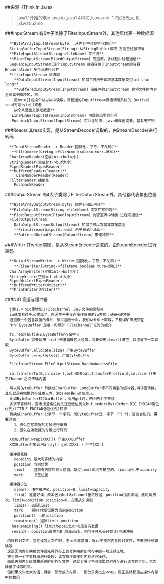 ##来源《Think in Java》

>java1.1开始的老io java.io.,java1.4中加入java.nio. 1.7发扬光大 见jxl.wzt.u2nio


###InputStream 有6大子类除了FilterInputStream外，其他都代表一种数据源
	  
	  **ByteArrayInputStream(byte)	从内存中读取字节数组**
	  StringBufferInputStream(String) 从StringBuffer读取 方法已经被取消
	  **FileInputStream(String->fileName) 文件流**
	  **PipedInputStream(PipedOutputStream) 管道流，多线程中线程通信**
	  SequenceInputStream(连个InputStream 或者容纳了InputStream的容器Enumeration) 多个流进行合并
	  FilterInputStream 装饰器
	  	**DataInputStream(InputStream) 扩展了可用于读取基本数据类型int char long**
	  	**BufferedInputStream(InputStream) 带缓冲的InputStream 先将文件的内容全部读到缓冲区，再
	    用byte[]或挨个从内从中读取，而普通的InputStream直接调用系统的（native）read方法byte[]或者
	    挨个从硬盘上读取数据**
	   LineNumberInputStream(InputStream) 可跟踪流里的行号
	   PushbackInputStream(InputStream) 可回退的流，java编译器需要，基本用不到
	   
###Reader 其read实现，是从StreamDecoder调取的，由StreamDecoder进行转码
	   
	  **InputStreamReader -> Reader(国际化，字符，不乱码)**
	   **FileReader(String->fileName boolean ture=添加)**
	  CharArrayReader(空或int->buf大小)
	  StringReader(空或int->buf大小)
	  PipedReader(PipedReader)
	  **BufferedReader(Reader)**
	  	 LineNumberReader(Reader)
	  FilterReader 抽象类 
	  	PushbackReader
	  
###OutputStream 有4大子类除了FilterOutputStream外，其他都代表输出位置
	  
	  **ByteArrayOutputStream(byte) 向内存输出内容**
	  **FileOutputStream(String->fileName) 向文件写内容**
	  **PipedOutputStream(PipedInputStream) 向管道流中输出 进程间通信**
	  FilerOutputStream
	  	DataOutputStream(OutputStream) 扩展了可以写基本数据类型 
	  	**PrintStream(OutputStream) 用于格式化输出**
	  	**BufferedOutputStream(OutputStream) 带缓冲区**
	  	
###Writer 其writer实现，是从StreamEncoder调取的，由StreamEncoder进行转码	 
 
	  **OutputStreamWriter -> Writer(国际化，字符，不乱码)**
	  	**FileWriter(String->fileName boolean ture=添加)**
	  CharArrayWriter(空或int->buf大小)
	  StringWriter(空或int->buf大小)
	  PipedWriter(PipedReader)
	  **BufferedWriter(Writer)**
	  **PrintWriter(Writer)**
	  
###NIO 管道与缓冲器

	  jdk1.4 nio里增加了FileChannel ,用于文件的读和写
	  io速度相对于io提高了，原因在于更接近操作系统的io方式：通道+缓冲器
	  通道像一个包含数据的煤矿，缓冲器是卡车，我们从卡车上取煤，不和煤矿直接交互
	  卡车`ByteBuffer`是唯一和煤矿`FileChannel`交流的媒介
	  
	  fc.read(buf)来让ByteBuffer存储字节
	  ByteBuffer需要调用flip()来准备被它人读取，需要调用clear()清空，以准备下一次读取
	  ByteBuffer.allocate(size) 产生ByteBuffer
	  ByteBuffer.wrap(byte[]) 产生ByteBuffer
	  
	  FileInputStream FileOutputStream RandomAccessFile
	  
	  in.transferTo(0,in.size(),out)或者out.transferFrom(in,0,in.size())用于Channel之间传输内容
	  
	  可以将ByteBuffer 转换成CharBuffer LongBuffer等不同类型的缓冲器,叫试图转换，其实就是在完整的存储单元内，划分不同最小读取单元。
	  比如ByteBuffer转CharBuffer，调用get时，两个两个字节读
	  多字节存储时，要考虑是高位优先还是低位优先buf.order(ByteOrder.BIG_ENDIAN高位优先/LITTLE_ENDIAN低位优先)转换
	  转换成CharBuffer（2字节一个字符，而ByteBuffer是一字节一个）时，否则会乱码。需要注意：
	  	1、要么在写数据的时候进行编码
	  	2、要么在读数据的时候进行转码
	  
	  XXXBuffer.wrap(XXX[]) 产生XXXBuffer  
	  XXXBuffer对象调用array() get(XXX[]) 产生XXX[]
	  
	  缓冲器属性 
	  	capacity 最大可存储的内容 
	  	position 当前位置
	  	limit	 当前有内容的最大位置，超过limit的地方是空的，limit必小于capacity
	  	mark	 书签位置
	  	
	  缓冲器方法
	  	clear() 清空缓冲区，position=0，limit=capacity
	  	flip() 准备好读，原本因为buf从channel里取数据，position指向末尾，此时调用次，limit=position position=0，方便从头读取
	  	limit() 返回limit
	  	mark	将mark值设置为当前position
	  	position() 当前position
	  	remaining() 返回limit-position
	   hasRemaining() limit与position间是否有数据
	   rewind() position设置为0 取消mark，相当于可从头开始读/写缓冲器
	   
	 内存映射文件，当在读写大文件时，老io会非常慢，新io中使用内存映射文件，不用进行频繁读写
	 这是因为内存映射文件首先将外存上的文件映射到内存中的一块连续区域，
	 被当成一个字节数组进行处理，读写操作直接对内存进行操作，
	 而后再将内存区域重新映射到外存文件，这就节省了中间频繁的对外存进行读写的时间，大大降低了读写时间。
	 但如果文件太大的话，就会一部分放入内存，一部分交换出去wrap，反正最终都是在操作内存中的数组







	  